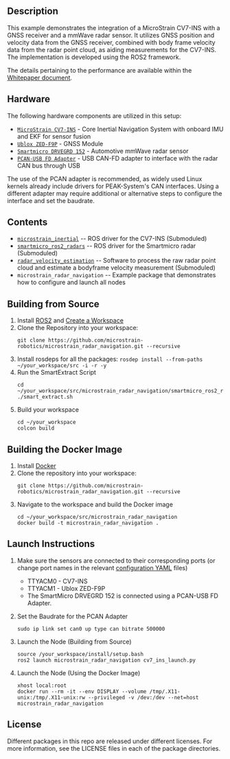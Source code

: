 ## Description
This example demonstrates the integration of a MicroStrain CV7-INS with a GNSS receiver and a mmWave radar sensor. It utilizes GNSS position and velocity data from the GNSS receiver, combined with body frame velocity data from the radar point cloud, as aiding measurements for the CV7-INS. The implementation is developed using the ROS2 framework.

The details pertaining to the performance are available within the [Whitepaper document](https://microstrain.com/content/enhancing-inertial-navigation-system-performance-with-radar).

## Hardware
The following hardware components are utilized in this setup:
 * [`MicroStrain CV7-INS`](https://www.microstrain.com/inertial-sensors/3dm-cv7-ins) - Core Inertial Navigation System with onboard IMU and EKF for sensor fusion
 * [`Ublox ZED-F9P`](https://www.u-blox.com/en/product/zed-f9p-module) - GNSS Module
 * [`Smartmicro DRVEGRD 152`](https://www.smartmicro.com/automotive-radar/drvegrd-line) - Automotive mmWave radar sensor
 * [`PCAN-USB FD Adapter`](https://www.peak-system.com/PCAN-USB-FD.365.0.html?&L=1) - USB CAN-FD adapter to interface with the radar CAN bus through USB<br />
 
The use of the PCAN adapter is recommended, as widely used Linux kernels already include drivers for PEAK-System's CAN interfaces. Using a different adapter may require additional or alternative steps to configure the interface and set the baudrate.


## Contents
  * [`microstrain_inertial`](https://github.com/LORD-MicroStrain/microstrain_inertial) -- ROS driver for the CV7-INS (Submoduled) <br />
  * [`smartmicro_ros2_radars`](https://github.com/smartmicro/smartmicro_ros2_radars/tree/master) -- ROS driver for the Smartmicro radar (Submoduled) <br />
  * [`radar_velocity_estimation`](https://github.com/microstrain-robotics/radar_velocity_estimation) -- Software to process the raw radar point cloud and estimate a bodyframe velocity measurement (Submoduled) <br />
  * `microstrain_radar_navigation` -- Example package that demonstrates how to configure and launch all nodes

## Building from Source
1. Install [ROS2](https://docs.ros.org/en/humble/Installation.html) and [Create a Workspace](https://docs.ros.org/en/humble/Tutorials/Beginner-Client-Libraries/Creating-A-Workspace/Creating-A-Workspace.html)
2. Clone the Repository into your workspace:
   ```
   git clone https://github.com/microstrain-robotics/microstrain_radar_navigation.git --recursive
   ```
3. Install rosdeps for all the packages: `rosdep install --from-paths ~/your_workspace/src -i -r -y`
4. Run the SmartExtract Script
   ```
   cd ~/your_workspace/src/microstrain_radar_navigation/smartmicro_ros2_radars/
   ./smart_extract.sh
   ```
5. Build your workspace
   ```
   cd ~/your_workspace
   colcon build
   ```

## Building the Docker Image
1. Install [Docker](https://docs.docker.com/engine/install/ubuntu/)
2. Clone the repository into your workspace:
   ```
   git clone https://github.com/microstrain-robotics/microstrain_radar_navigation.git --recursive
   ```
2. Navigate to the workspace and build the Docker image
   ```
   cd ~/your_workspace/src/microstrain_radar_navigation
   docker build -t microstrain_radar_navigation .
   ```
   
## Launch Instructions
1. Make sure the sensors are connected to their corresponding ports (or change port names in the relevant [configuration YAML](microstrain_radar_navigation/config) files)
   * TTYACM0 - CV7-INS 
   * TTYACM1 - Ublox ZED-F9P
   * The SmartMicro DRVEGRD 152 is connected using a PCAN-USB FD Adapter.

2. Set the Baudrate for the PCAN Adapter
    ```
    sudo ip link set can0 up type can bitrate 500000
    ```
3. Launch the Node (Building from Source)
   ```
   source /your_workspace/install/setup.bash
   ros2 launch microstrain_radar_navigation cv7_ins_launch.py
   ```
4. Launch the Node (Using the Docker Image)
   ```
   xhost local:root
   docker run --rm -it --env DISPLAY --volume /tmp/.X11-unix:/tmp/.X11-unix:rw --privileged -v /dev:/dev --net=host microstrain_radar_navigation
   ```
   
## License
Different packages in this repo are released under different licenses. For more information, see the LICENSE files in each of the package directories.



